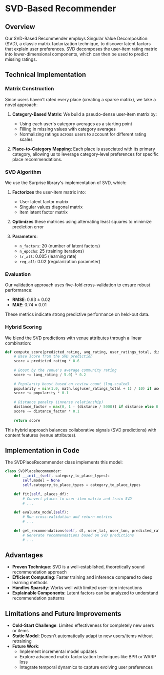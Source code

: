 # SVD-Based Recommender

## Overview

Our SVD-Based Recommender employs Singular Value Decomposition (SVD), a classic matrix factorization technique, to discover latent factors that explain user preferences. SVD decomposes the user-item rating matrix into lower-dimensional components, which can then be used to predict missing ratings.

## Technical Implementation

### Matrix Construction

Since users haven't rated every place (creating a sparse matrix), we take a novel approach:

1. **Category-Based Matrix**: We build a pseudo-dense user-item matrix by:
   - Using each user's category averages as a starting point
   - Filling in missing values with category averages
   - Normalizing ratings across users to account for different rating scales

2. **Place-to-Category Mapping**: Each place is associated with its primary category, allowing us to leverage category-level preferences for specific place recommendations.

### SVD Algorithm

We use the Surprise library's implementation of SVD, which:

1. **Factorizes** the user-item matrix into:
   - User latent factor matrix
   - Singular values diagonal matrix
   - Item latent factor matrix

2. **Optimizes** these matrices using alternating least squares to minimize prediction error

3. **Parameters**:
   - `n_factors`: 20 (number of latent factors)
   - `n_epochs`: 25 (training iterations)
   - `lr_all`: 0.005 (learning rate)
   - `reg_all`: 0.02 (regularization parameter)

### Evaluation

Our validation approach uses five-fold cross-validation to ensure robust performance:

- **RMSE**: 0.93 ± 0.02
- **MAE**: 0.74 ± 0.01

These metrics indicate strong predictive performance on held-out data.

### Hybrid Scoring

We blend the SVD predictions with venue attributes through a linear combination:

```python
def compute_score(predicted_rating, avg_rating, user_ratings_total, distance):
    # Base score from the SVD prediction
    score = predicted_rating * 0.6
    
    # Boost by the venue's average community rating
    score += (avg_rating / 5.0) * 0.2
    
    # Popularity boost based on review count (log-scaled)
    popularity = min(1.0, math.log(user_ratings_total + 1) / 10) if user_ratings_total else 0
    score += popularity * 0.1
    
    # Distance penalty (inverse relationship)
    distance_factor = max(0, 1 - (distance / 5000)) if distance else 0.5
    score += distance_factor * 0.1
    
    return score
```

This hybrid approach balances collaborative signals (SVD predictions) with content features (venue attributes).

## Implementation in Code

The SVDPlaceRecommender class implements this model:

```python
class SVDPlaceRecommender:
    def __init__(self, category_to_place_types):
        self.model = None
        self.category_to_place_types = category_to_place_types
        
    def fit(self, places_df):
        # Convert places to user-item matrix and train SVD
        # ...
        
    def evaluate_model(self):
        # Run cross-validation and return metrics
        # ...
        
    def get_recommendations(self, df, user_lat, user_lon, predicted_ratings, top_n=5, max_distance=5):
        # Generate recommendations based on SVD predictions
        # ...
```

## Advantages

- **Proven Technique**: SVD is a well-established, theoretically sound recommendation approach
- **Efficient Computing**: Faster training and inference compared to deep learning methods
- **Handles Sparsity**: Works well with limited user-item interactions
- **Explainable Components**: Latent factors can be analyzed to understand recommendation patterns

## Limitations and Future Improvements

- **Cold-Start Challenge**: Limited effectiveness for completely new users or items
- **Static Model**: Doesn't automatically adapt to new users/items without retraining
- **Future Work**: 
  - Implement incremental model updates
  - Explore advanced matrix factorization techniques like BPR or WARP loss
  - Integrate temporal dynamics to capture evolving user preferences 
